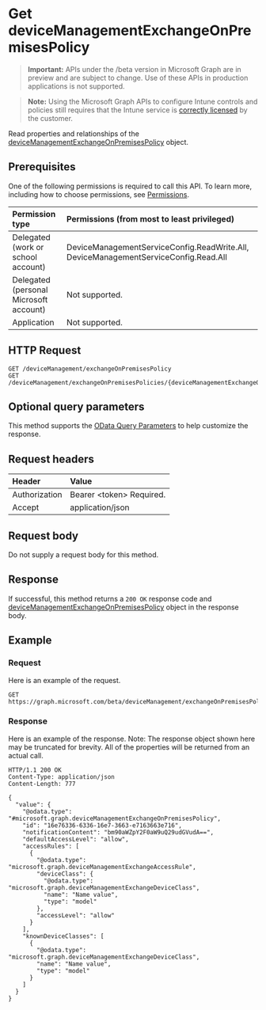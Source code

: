 ﻿# Get deviceManagementExchangeOnPremisesPolicy

> **Important:** APIs under the /beta version in Microsoft Graph are in preview and are subject to change. Use of these APIs in production applications is not supported.

> **Note:** Using the Microsoft Graph APIs to configure Intune controls and policies still requires that the Intune service is [correctly licensed](https://go.microsoft.com/fwlink/?linkid=839381) by the customer.

Read properties and relationships of the [deviceManagementExchangeOnPremisesPolicy](../resources/intune-onboarding-devicemanagementexchangeonpremisespolicy.md) object.
## Prerequisites
One of the following permissions is required to call this API. To learn more, including how to choose permissions, see [Permissions](../../../concepts/permissions-reference.md).

|Permission type|Permissions (from most to least privileged)|
|:---|:---|
|Delegated (work or school account)|DeviceManagementServiceConfig.ReadWrite.All, DeviceManagementServiceConfig.Read.All|
|Delegated (personal Microsoft account)|Not supported.|
|Application|Not supported.|

## HTTP Request
<!-- {
  "blockType": "ignored"
}
-->
``` http
GET /deviceManagement/exchangeOnPremisesPolicy
GET /deviceManagement/exchangeOnPremisesPolicies/{deviceManagementExchangeOnPremisesPolicyId}
```

## Optional query parameters
This method supports the [OData Query Parameters](https://developer.microsoft.com/en-us/graph/docs/overview/query_parameters) to help customize the response.
## Request headers
|Header|Value|
|:---|:---|
|Authorization|Bearer &lt;token&gt; Required.|
|Accept|application/json|

## Request body
Do not supply a request body for this method.

## Response
If successful, this method returns a `200 OK` response code and [deviceManagementExchangeOnPremisesPolicy](../resources/intune-onboarding-devicemanagementexchangeonpremisespolicy.md) object in the response body.

## Example
### Request
Here is an example of the request.
``` http
GET https://graph.microsoft.com/beta/deviceManagement/exchangeOnPremisesPolicy
```

### Response
Here is an example of the response. Note: The response object shown here may be truncated for brevity. All of the properties will be returned from an actual call.
``` http
HTTP/1.1 200 OK
Content-Type: application/json
Content-Length: 777

{
  "value": {
    "@odata.type": "#microsoft.graph.deviceManagementExchangeOnPremisesPolicy",
    "id": "16e76336-6336-16e7-3663-e7163663e716",
    "notificationContent": "bm90aWZpY2F0aW9uQ29udGVudA==",
    "defaultAccessLevel": "allow",
    "accessRules": [
      {
        "@odata.type": "microsoft.graph.deviceManagementExchangeAccessRule",
        "deviceClass": {
          "@odata.type": "microsoft.graph.deviceManagementExchangeDeviceClass",
          "name": "Name value",
          "type": "model"
        },
        "accessLevel": "allow"
      }
    ],
    "knownDeviceClasses": [
      {
        "@odata.type": "microsoft.graph.deviceManagementExchangeDeviceClass",
        "name": "Name value",
        "type": "model"
      }
    ]
  }
}
```












